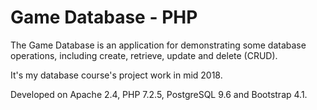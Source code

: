# Game Database - PHP
The Game Database is an application for demonstrating some database operations, including create, retrieve, update and delete (CRUD).

It's my database course's project work in mid 2018.

Developed on Apache 2.4, PHP 7.2.5, PostgreSQL 9.6 and Bootstrap 4.1.